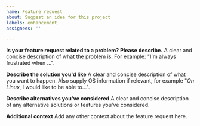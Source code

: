 ```yaml
---
name: Feature request
about: Suggest an idea for this project
labels: enhancement
assignees: ''

---
```


**Is your feature request related to a problem? Please describe.**
A clear and concise description of what the problem is. For example: "I'm always frustrated when ...".

**Describe the solution you'd like**
A clear and concise description of what you want to happen. Also supply OS information if relevant, for example "*On Linux*, I would like to be able to...".

**Describe alternatives you've considered**
A clear and concise description of any alternative solutions or features you've considered.

**Additional context**
Add any other context about the feature request here.
